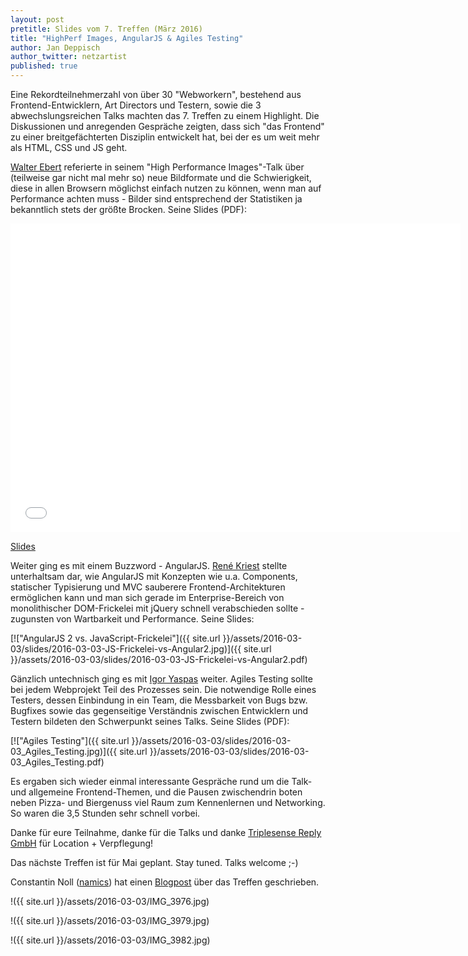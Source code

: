 ```yaml
---
layout: post
pretitle: Slides vom 7. Treffen (März 2016)
title: "HighPerf Images, AngularJS & Agiles Testing"
author: Jan Deppisch
author_twitter: netzartist
published: true
---
```


Eine Rekordteilnehmerzahl von über 30 "Webworkern", bestehend aus Frontend-Entwicklern, Art Directors und Testern, sowie die 3 abwechslungsreichen Talks machten das 7. Treffen zu einem Highlight. Die Diskussionen und anregenden Gespräche zeigten, dass sich "das Frontend" zu einer breitgefächterten Disziplin entwickelt hat, bei der es um weit mehr als HTML, CSS und JS geht. 

[Walter Ebert](https://twitter.com/wltrd) referierte in seinem "High Performance Images"-Talk über (teilweise gar nicht mal mehr so) neue Bildformate und die Schwierigkeit, diese in allen Browsern möglichst einfach nutzen zu können, wenn man auf Performance achten muss - Bilder sind entsprechend der Statistiken ja bekanntlich stets der größte Brocken. Seine Slides (PDF):

<iframe src="//www.slideshare.net/slideshow/embed_code/key/52ZQEo2N4yVZ8" width="720" height="494" scrolling="no" frameborder="0" webkitallowfullscreen mozallowfullscreen allowfullscreen></iframe>

[Slides](http://de.slideshare.net/walterebert/high-performance-images)

Weiter ging es mit einem Buzzword - AngularJS. [René Kriest](https://twitter.com/renekriest) stellte unterhaltsam dar, wie AngularJS mit Konzepten wie u.a. Components, statischer Typisierung und MVC sauberere Frontend-Architekturen ermöglichen kann und man sich gerade im Enterprise-Bereich von monolithischer DOM-Frickelei mit jQuery schnell verabschieden sollte - zugunsten von Wartbarkeit und Performance. Seine Slides:

[!["AngularJS 2 vs. JavaScript-Frickelei"]({{ site.url }}/assets/2016-03-03/slides/2016-03-03-JS-Frickelei-vs-Angular2.jpg)]({{ site.url }}/assets/2016-03-03/slides/2016-03-03-JS-Frickelei-vs-Angular2.pdf)

Gänzlich untechnisch ging es mit [Igor Yaspas](https://twitter.com/igor_yaspas) weiter. Agiles Testing sollte bei jedem Webprojekt Teil des Prozesses sein. Die notwendige Rolle eines Testers, dessen Einbindung in ein Team, die Messbarkeit von Bugs bzw. Bugfixes sowie das gegenseitige Verständnis zwischen Entwicklern und Testern bildeten den Schwerpunkt seines Talks. Seine Slides (PDF):

[!["Agiles Testing"]({{ site.url }}/assets/2016-03-03/slides/2016-03-03_Agiles_Testing.jpg)]({{ site.url }}/assets/2016-03-03/slides/2016-03-03_Agiles_Testing.pdf)

Es ergaben sich wieder einmal interessante Gespräche rund um die Talk- und allgemeine Frontend-Themen, und die Pausen zwischendrin boten neben Pizza- und Biergenuss viel Raum zum Kennenlernen und Networking. So waren die 3,5 Stunden sehr schnell vorbei.

Danke für eure Teilnahme, danke für die Talks und danke [Triplesense Reply GmbH](http://www.triplesense.de) für Location + Verpflegung!

Das nächste Treffen ist für Mai geplant. Stay tuned. Talks welcome ;-)

Constantin Noll ([namics](http://www.namics.com)) hat einen [Blogpost](https://about.namics.com/2016/03/treffen-der-frontend-usergroup-rheinmain.html) über das Treffen geschrieben.

!({{ site.url }}/assets/2016-03-03/IMG_3976.jpg)

!({{ site.url }}/assets/2016-03-03/IMG_3979.jpg)

!({{ site.url }}/assets/2016-03-03/IMG_3982.jpg)
